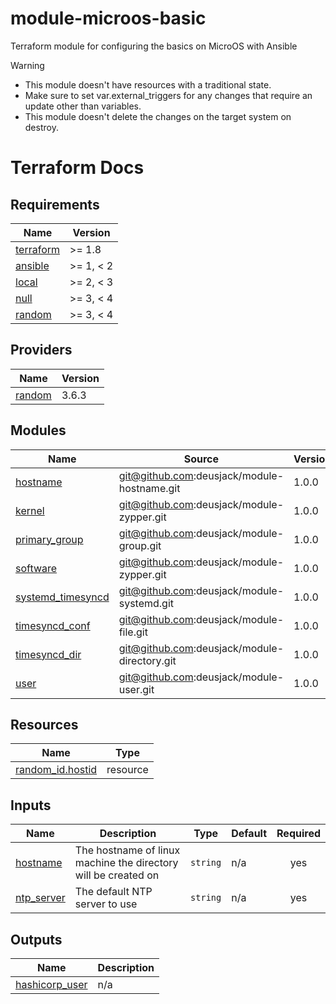 # module-microos-basic
Terraform module for configuring the basics on MicroOS with Ansible

> [!Warning]
> * This module doesn't have resources with a traditional state.
> * Make sure to set var.external_triggers for any changes that require an update other than variables.
> * This module doesn't delete the changes on the target system on destroy.

# Terraform Docs

<!-- BEGINNING OF PRE-COMMIT-TERRAFORM DOCS HOOK -->
## Requirements

| Name | Version |
|------|---------|
| <a name="requirement_terraform"></a> [terraform](#requirement\_terraform) | >= 1.8 |
| <a name="requirement_ansible"></a> [ansible](#requirement\_ansible) | >= 1, < 2 |
| <a name="requirement_local"></a> [local](#requirement\_local) | >= 2, < 3 |
| <a name="requirement_null"></a> [null](#requirement\_null) | >= 3, < 4 |
| <a name="requirement_random"></a> [random](#requirement\_random) | >= 3, < 4 |

## Providers

| Name | Version |
|------|---------|
| <a name="provider_random"></a> [random](#provider\_random) | 3.6.3 |

## Modules

| Name | Source | Version |
|------|--------|---------|
| <a name="module_hostname"></a> [hostname](#module\_hostname) | git@github.com:deusjack/module-hostname.git | 1.0.0 |
| <a name="module_kernel"></a> [kernel](#module\_kernel) | git@github.com:deusjack/module-zypper.git | 1.0.0 |
| <a name="module_primary_group"></a> [primary\_group](#module\_primary\_group) | git@github.com:deusjack/module-group.git | 1.0.0 |
| <a name="module_software"></a> [software](#module\_software) | git@github.com:deusjack/module-zypper.git | 1.0.0 |
| <a name="module_systemd_timesyncd"></a> [systemd\_timesyncd](#module\_systemd\_timesyncd) | git@github.com:deusjack/module-systemd.git | 1.0.0 |
| <a name="module_timesyncd_conf"></a> [timesyncd\_conf](#module\_timesyncd\_conf) | git@github.com:deusjack/module-file.git | 1.0.0 |
| <a name="module_timesyncd_dir"></a> [timesyncd\_dir](#module\_timesyncd\_dir) | git@github.com:deusjack/module-directory.git | 1.0.0 |
| <a name="module_user"></a> [user](#module\_user) | git@github.com:deusjack/module-user.git | 1.0.0 |

## Resources

| Name | Type |
|------|------|
| [random_id.hostid](https://registry.terraform.io/providers/hashicorp/random/latest/docs/resources/id) | resource |

## Inputs

| Name | Description | Type | Default | Required |
|------|-------------|------|---------|:--------:|
| <a name="input_hostname"></a> [hostname](#input\_hostname) | The hostname of linux machine the directory will be created on | `string` | n/a | yes |
| <a name="input_ntp_server"></a> [ntp\_server](#input\_ntp\_server) | The default NTP server to use | `string` | n/a | yes |

## Outputs

| Name | Description |
|------|-------------|
| <a name="output_hashicorp_user"></a> [hashicorp\_user](#output\_hashicorp\_user) | n/a |
<!-- END OF PRE-COMMIT-TERRAFORM DOCS HOOK -->
